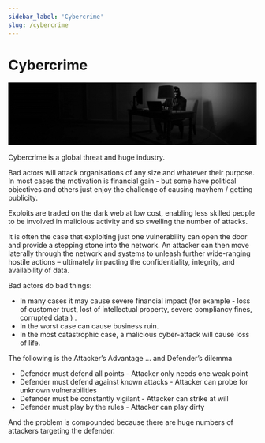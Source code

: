 ```yaml
---
sidebar_label: 'Cybercrime'
slug: /cybercrime
---
```


# Cybercrime

![](images/03-cybercrime.png)

Cybercrime is a global threat and huge industry.  

Bad actors will attack organisations of any size and whatever their purpose.   In most cases the motivation is financial gain - but some have political objectives and others just enjoy the challenge of causing mayhem / getting publicity.

Exploits are traded on the dark web at low cost, enabling less skilled people to be involved in malicious activity and so swelling the number of attacks.

It is often the case that exploiting just one vulnerability can open the door and provide a stepping stone into the network.   An attacker can then move laterally through the network and systems to unleash further wide-ranging hostile actions – ultimately impacting the confidentiality, integrity, and availability of data. 

Bad actors do bad things:

- In many cases it may cause severe financial impact (for example - loss of customer trust, lost of intellectual property, severe compliancy fines, corrupted data ) .
- In the worst case can cause business ruin.
- In the most catastrophic case, a malicious cyber-attack will cause loss of life.


The following is the Attacker’s Advantage … and Defender’s dilemma

- Defender must defend all points -  Attacker only needs one weak point 
- Defender must defend against known attacks - Attacker can probe for unknown vulnerabilities 
- Defender must be constantly vigilant  - Attacker can strike at will 
- Defender must play by the rules  - Attacker can play dirty 

And the problem is compounded because there are huge numbers of attackers targeting the defender.

